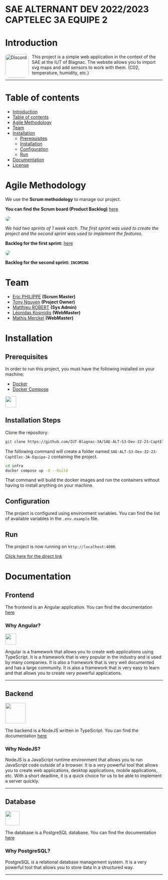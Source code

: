 # SAE ALTERNANT DEV 2022/2023 CAPTELEC 3A EQUIPE 2

# Introduction

<div>

<img  width="75" height="75" style="float: left; margin: 0 10px 0 0; border-radius:10px" alt="Discord" src="https://cdn.discordapp.com/attachments/579303130886569984/1065183148473843742/1519871482152.png">

This project is a simple web application in the context of the SAE at the IUT of Blagnac. The website allows you to import svg maps and add sensors to work with them. (C02, temperature, humidity, etc.)

</div>

---

# Table of contents

- [Introduction](#introduction)
- [Table of contents](#table-of-contents)
- [Agile Methodology](#agile-methodology)
- [Team](#team)
- [Installation](#installation)
  - [Prerequisites](#prerequisites)
  - [Installation](#installation-steps)
  - [Configuration](#configuration)
  - [Run](#run)
- [Documentation](#documentation)
- [License](#license)

# Agile Methodology

We use the **Scrum methodology** to manage our project.

**You can find the Scrum board (Product Backlog)** [here](https://github.com/orgs/IUT-Blagnac-3A/projects/1/views/8)

<img src="https://cdn.discordapp.com/attachments/579303130886569984/1065181858867982367/image.png" style="border-radius:20px">

_We had two sprints of 1 week each. The first sprint was used to create the project and the second sprint was used to implement the features._

**Backlog for the first sprint:** [here](https://github.com/orgs/IUT-Blagnac-3A/projects/1/views/1?filterQuery=+-status%3A%22%F0%9F%93%8B+Backlog%22%2C%22%F0%9F%86%95+New%22%2C%22User+Stories%22)

<img src="https://media.discordapp.net/attachments/579303130886569984/1065182122446422096/image.png?width=1360&height=660" style="border-radius:20px">

**Backlog for the second sprint:** **`INCOMING`**

# Team

- [Eric PHILIPPE](https://github.com/Eric-Philippe) **(Scrum Master)**
- [Tony Nguyen](https://github.com/Tamachiii) **(Project Owner)**
- [Matthieu ROBERT](https://github.com/matthieurobert) **(Sys Admin)**
- [Léonidas Kosmidis](https://github.com/Leo0K) **(WebMaster)**
- [Mathis Merckel](https://github.com/CashMTS) **(WebMaster)**

# Installation

## Prerequisites

In order to run this project, you must have the following installed on your machine:

- [Docker](https://www.docker.com/)
- [Docker Compose](https://docs.docker.com/compose/)

<img src="https://skillicons.dev/icons?i=docker" width="35x" />

## Installation Steps

Clone the repository:

```bash
git clone https://github.com/IUT-Blagnac-3A/SAE-ALT-S3-Dev-22-23-CaptElec-3A-Equipe-2.git
```

The following command will create a folder named `SAE-ALT-S3-Dev-22-23-CaptElec-3A-Equipe-2` containing the project.

```bash
cd infra
docker compose up -d --build
```

That command will build the docker images and run the containers without having to install anything on your machine.

## Configuration

The project is configured using environment variables. You can find the list of available variables in the `.env.example` file.

## Run

The project is now running on `http://localhost:4000`.

[Click here for the direct link](http://localhost:4000)

# Documentation

## Frontend

The frontend is an Angular application. You can find the documentation [here](https://angular.io/docs)

### Why Angular?

<img src="https://skillicons.dev/icons?i=angular" width="35x" />

Angular is a framework that allows you to create web applications using TypeScript. It is a framework that is very popular in the industry and is used by many companies. It is also a framework that is very well documented and has a large community. It is also a framework that is very easy to learn and that allows you to create very powerful applications.

---

## Backend

<img src="https://skillicons.dev/icons?i=nodejs,ts" width="65px" />

The backend is a NodeJS written in TypeScript. You can find the documentation [here](https://nodejs.org/en/docs/)

### Why NodeJS?

NodeJS is a JavaScript runtime environment that allows you to run JavaScript code outside of a browser. It is a very powerful tool that allows you to create web applications, desktop applications, mobile applications, etc. With a short deadline, it is a quick choice for us to be able to implement a server quickly.

---

## Database

<img src="https://skillicons.dev/icons?i=postgresql" width="46px" />

The database is a PostgreSQL database. You can find the documentation [here](https://www.postgresql.org/docs/)

### Why PostgreSQL?

PostgreSQL is a relational database management system. It is a very powerful tool that allows you to store data in a structured way.

---
